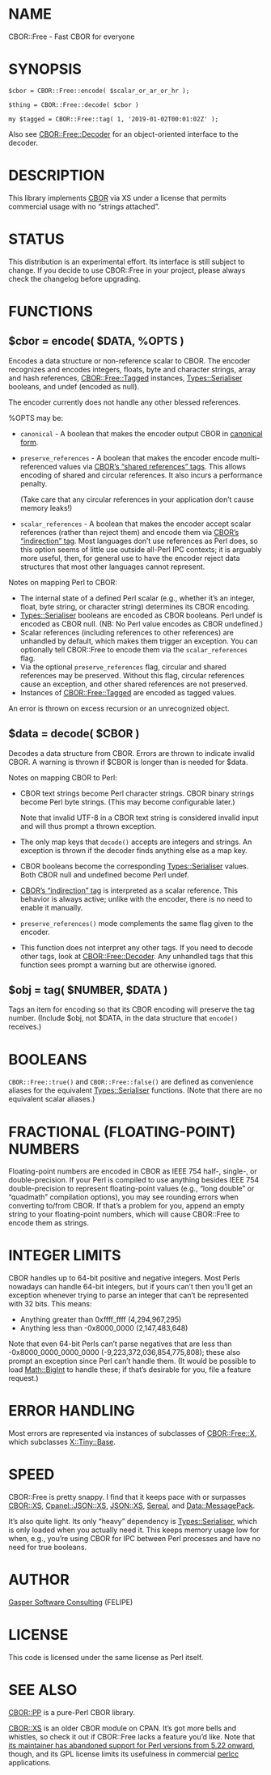 # NAME

CBOR::Free - Fast CBOR for everyone

# SYNOPSIS

    $cbor = CBOR::Free::encode( $scalar_or_ar_or_hr );

    $thing = CBOR::Free::decode( $cbor )

    my $tagged = CBOR::Free::tag( 1, '2019-01-02T00:01:02Z' );

Also see [CBOR::Free::Decoder](https://metacpan.org/pod/CBOR::Free::Decoder) for an object-oriented interface
to the decoder.

# DESCRIPTION

This library implements [CBOR](https://tools.ietf.org/html/rfc7049)
via XS under a license that permits commercial usage with no “strings
attached”.

# STATUS

This distribution is an experimental effort. Its interface is still
subject to change. If you decide to use CBOR::Free in your project,
please always check the changelog before upgrading.

# FUNCTIONS

## $cbor = encode( $DATA, %OPTS )

Encodes a data structure or non-reference scalar to CBOR.
The encoder recognizes and encodes integers, floats, byte and character
strings, array and hash references, [CBOR::Free::Tagged](https://metacpan.org/pod/CBOR::Free::Tagged) instances,
[Types::Serialiser](https://metacpan.org/pod/Types::Serialiser) booleans, and undef (encoded as null).

The encoder currently does not handle any other blessed references.

%OPTS may be:

- `canonical` - A boolean that makes the encoder output
CBOR in [canonical form](https://tools.ietf.org/html/rfc7049#section-3.9).
- `preserve_references` - A boolean that makes the encoder encode
multi-referenced values via [CBOR’s “shared references” tags](https://www.iana.org/assignments/cbor-tags/cbor-tags.xhtml). This allows encoding of shared
and circular references. It also incurs a performance penalty.

    (Take care that any circular references in your application don’t cause
    memory leaks!)

- `scalar_references` - A boolean that makes the encoder accept
scalar references
(rather than reject them) and encode them via
[CBOR’s “indirection” tag](https://www.iana.org/assignments/cbor-tags/cbor-tags.xhtml).
Most languages don’t use references as Perl does, so this option seems of
little use outside all-Perl IPC contexts; it is arguably more useful, then,
for general use to have the encoder reject data structures that most other
languages cannot represent.

Notes on mapping Perl to CBOR:

- The internal state of a defined Perl scalar (e.g., whether it’s an
integer, float, byte string, or character string) determines its CBOR
encoding.
- [Types::Serialiser](https://metacpan.org/pod/Types::Serialiser) booleans are encoded as CBOR booleans.
Perl undef is encoded as CBOR null. (NB: No Perl value encodes as CBOR
undefined.)
- Scalar references (including references to other references) are
unhandled by default, which makes them trigger an exception. You can
optionally tell CBOR::Free to encode them via the `scalar_references` flag.
- Via the optional `preserve_references` flag, circular and shared
references may be preserved. Without this flag, circular references cause an
exception, and other shared references are not preserved.
- Instances of [CBOR::Free::Tagged](https://metacpan.org/pod/CBOR::Free::Tagged) are encoded as tagged values.

An error is thrown on excess recursion or an unrecognized object.

## $data = decode( $CBOR )

Decodes a data structure from CBOR. Errors are thrown to indicate
invalid CBOR. A warning is thrown if $CBOR is longer than is needed
for $data.

Notes on mapping CBOR to Perl:

- CBOR text strings become Perl character strings. CBOR binary strings
become Perl byte strings. (This may become configurable later.)

    Note that invalid UTF-8 in a CBOR text string is considered
    invalid input and will thus prompt a thrown exception.

- The only map keys that `decode()` accepts are integers and strings.
An exception is thrown if the decoder finds anything else as a map key.
- CBOR booleans become the corresponding [Types::Serialiser](https://metacpan.org/pod/Types::Serialiser) values.
Both CBOR null and undefined become Perl undef.
- [CBOR’s “indirection” tag](https://www.iana.org/assignments/cbor-tags/cbor-tags.xhtml) is interpreted as a scalar reference. This behavior is always
active; unlike with the encoder, there is no need to enable it manually.
- `preserve_references()` mode complements the same flag
given to the encoder.
- This function does not interpret any other tags. If you need to
decode other tags, look at [CBOR::Free::Decoder](https://metacpan.org/pod/CBOR::Free::Decoder). Any unhandled tags that
this function sees prompt a warning but are otherwise ignored.

## $obj = tag( $NUMBER, $DATA )

Tags an item for encoding so that its CBOR encoding will preserve the
tag number. (Include $obj, not $DATA, in the data structure that
`encode()` receives.)

# BOOLEANS

`CBOR::Free::true()` and `CBOR::Free::false()` are defined as
convenience aliases for the equivalent [Types::Serialiser](https://metacpan.org/pod/Types::Serialiser) functions.
(Note that there are no equivalent scalar aliases.)

# FRACTIONAL (FLOATING-POINT) NUMBERS

Floating-point numbers are encoded in CBOR as IEEE 754 half-, single-,
or double-precision. If your Perl is compiled to use anything besides
IEEE 754 double-precision to represent floating-point values (e.g.,
“long double” or “quadmath” compilation options), you may see rounding
errors when converting to/from CBOR. If that’s a problem for you, append
an empty string to your floating-point numbers, which will cause CBOR::Free
to encode them as strings.

# INTEGER LIMITS

CBOR handles up to 64-bit positive and negative integers. Most Perls
nowadays can handle 64-bit integers, but if yours can’t then you’ll
get an exception whenever trying to parse an integer that can’t be
represented with 32 bits. This means:

- Anything greater than 0xffff\_ffff (4,294,967,295)
- Anything less than -0x8000\_0000 (2,147,483,648)

Note that even 64-bit Perls can’t parse negatives that are less than
\-0x8000\_0000\_0000\_0000 (-9,223,372,036,854,775,808); these also prompt an
exception since Perl can’t handle them. (It would be possible to load
[Math::BigInt](https://metacpan.org/pod/Math::BigInt) to handle these; if that’s desirable for you,
file a feature request.)

# ERROR HANDLING

Most errors are represented via instances of subclasses of
[CBOR::Free::X](https://metacpan.org/pod/CBOR::Free::X), which subclasses [X::Tiny::Base](https://metacpan.org/pod/X::Tiny::Base).

# SPEED

CBOR::Free is pretty snappy. I find that it keeps pace with or
surpasses [CBOR::XS](https://metacpan.org/pod/CBOR::XS), [Cpanel::JSON::XS](https://metacpan.org/pod/Cpanel::JSON::XS), [JSON::XS](https://metacpan.org/pod/JSON::XS), [Sereal](https://metacpan.org/pod/Sereal),
and [Data::MessagePack](https://metacpan.org/pod/Data::MessagePack).

It’s also quite light. Its only “heavy” dependency is
[Types::Serialiser](https://metacpan.org/pod/Types::Serialiser), which is only loaded when you actually need it.
This keeps memory usage low for when, e.g., you’re using CBOR for
IPC between Perl processes and have no need for true booleans.

# AUTHOR

[Gasper Software Consulting](http://gaspersoftware.com) (FELIPE)

# LICENSE

This code is licensed under the same license as Perl itself.

# SEE ALSO

[CBOR::PP](https://metacpan.org/pod/CBOR::PP) is a pure-Perl CBOR library.

[CBOR::XS](https://metacpan.org/pod/CBOR::XS) is an older CBOR module on CPAN. It’s got more bells and
whistles, so check it out if CBOR::Free lacks a feature you’d like.
Note that [its maintainer has abandoned support for Perl versions from 5.22
onward](http://blog.schmorp.de/2015-06-06-stableperl-faq.html), though,
and its GPL license limits its usefulness in
commercial [perlcc](https://metacpan.org/pod/distribution/B-C/script/perlcc.PL)
applications.
